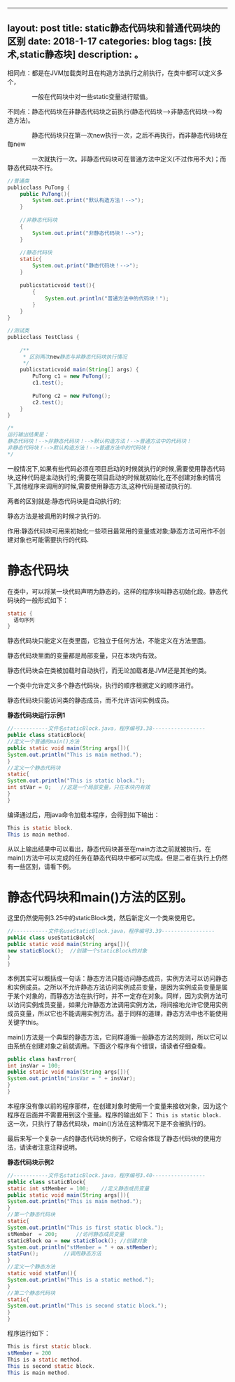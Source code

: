 
---
layout: post
title: static静态代码块和普通代码块的区别
date: 2018-1-17
categories: blog
tags: [技术,static静态块]
description: 。
---

相同点：都是在JVM加载类时且在构造方法执行之前执行，在类中都可以定义多个，

　　　　一般在代码块中对一些static变量进行赋值。

不同点：静态代码块在非静态代码块之前执行(静态代码块—>非静态代码块—>构造方法)。

　　　　静态代码块只在第一次new执行一次，之后不再执行，而非静态代码块在每new

　　　　一次就执行一次。非静态代码块可在普通方法中定义(不过作用不大)；而静态代码块不行。
    
    
```java
//普通类
publicclass PuTong {
    public PuTong(){
        System.out.print("默认构造方法！-->");
    }
    
    //非静态代码块
    {
        System.out.print("非静态代码块！-->");
    }
    
    //静态代码块
    static{
        System.out.print("静态代码块！-->");
    }
    
    publicstaticvoid test(){
        {
            System.out.println("普通方法中的代码块！");
        }
    }
}

//测试类
publicclass TestClass {
    
    /**
     * 区别两次new静态与非静态代码块执行情况
     */
    publicstaticvoid main(String[] args) {
        PuTong c1 = new PuTong();
        c1.test();
        
        PuTong c2 = new PuTong();
        c2.test();
    }
}

/*
运行输出结果是：
静态代码块！-->非静态代码块！-->默认构造方法！-->普通方法中的代码块！
非静态代码块！-->默认构造方法！-->普通方法中的代码块！
*/
```

一般情况下,如果有些代码必须在项目启动的时候就执行的时候,需要使用静态代码块,这种代码是主动执行的;需要在项目启动的时候就初始化,在不创建对象的情况下,其他程序来调用的时候,需要使用静态方法,这种代码是被动执行的.

 

两者的区别就是:静态代码块是自动执行的;

静态方法是被调用的时候才执行的.

 

作用:静态代码块可用来初始化一些项目最常用的变量或对象;静态方法可用作不创建对象也可能需要执行的代码.


# 静态代码块
在类中，可以将某一块代码声明为静态的，这样的程序块叫静态初始化段。静态代码块的一般形式如下：
```java
static {
  语句序列
}
```
静态代码块只能定义在类里面，它独立于任何方法，不能定义在方法里面。

静态代码块里面的变量都是局部变量，只在本块内有效。

静态代码块会在类被加载时自动执行，而无论加载者是JVM还是其他的类。

一个类中允许定义多个静态代码块，执行的顺序根据定义的顺序进行。

静态代码块只能访问类的静态成员，而不允许访问实例成员。

**静态代码块运行示例1**
```java
//-----------文件名staticBlock.java，程序编号3.38-----------------
public class staticBlock{
//定义一个普通的main()方法
public static void main(String args[]){
System.out.println("This is main method.");  
}
//定义一个静态代码块
static{
System.out.println("This is static block.");
int stVar = 0;   //这是一个局部变量，只在本块内有效
}
}
```
编译通过后，用java命令加载本程序，会得到如下输出：
```java
This is static block.
This is main method.
```
从以上输出结果中可以看出，静态代码块甚至在main方法之前就被执行。在main()方法中可以完成的任务在静态代码块中都可以完成。但是二者在执行上仍然有一些区别，请看下例。

# 静态代码块和main()方法的区别。
这里仍然使用例3.25中的staticBlock类，然后新定义一个类来使用它。
```java
//-----------文件名useStaticBlock.java，程序编号3.39-----------------
public class useStaticBolck{
public static void main(String args[]){
new staticBlock();  //创建一个staticBlock的对象
}
}
```

本例其实可以概括成一句话：静态方法只能访问静态成员，实例方法可以访问静态和实例成员。之所以不允许静态方法访问实例成员变量，是因为实例成员变量是属于某个对象的，而静态方法在执行时，并不一定存在对象。同样，因为实例方法可以访问实例成员变量，如果允许静态方法调用实例方法，将间接地允许它使用实例成员变量，所以它也不能调用实例方法。基于同样的道理，静态方法中也不能使用关键字this。

main()方法是一个典型的静态方法，它同样遵循一般静态方法的规则，所以它可以由系统在创建对象之前就调用。下面这个程序有个错误，请读者仔细查看。
```java
public class hasError{
int insVar = 100;
public static void main(String args[]){
System.out.println("insVar = " + insVar);
}
}
```
本程序没有像以前的程序那样，在创建对象时使用一个变量来接收对象，因为这个程序在后面并不需要用到这个变量。程序的输出如下：
`This is static block.`
这一次，只执行了静态代码块，main()方法在这种情况下是不会被执行的。

最后来写一个复杂一点的静态代码块的例子，它综合体现了静态代码块的使用方法，请读者注意注释说明。

**静态代码块示例2**

```java
//-----------文件名staticBlock.java，程序编号3.40-----------------
public class staticBlock{
static int stMember = 100;    //定义静态成员变量
public static void main(String args[]){
System.out.println("This is main method.");
}
//第一个静态代码块
static{
System.out.println("This is first static block.");
stMember  = 200;      //访问静态成员变量
staticBlock oa = new staticBlock(); //创建对象
System.out.println("stMember = " + oa.stMember);
statFun();        //调用静态方法
}
//定义一个静态方法
static void statFun(){
System.out.println("This is a static method.");
} 
//第二个静态代码块
static{
System.out.println("This is second static block.");
}
}
```
程序运行如下：
```java
This is first static block.
stMember = 200
This is a static method.
This is second static block.
This is main method.
```

